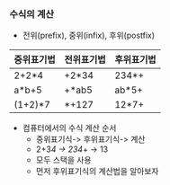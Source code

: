 ### 수식의 계산
* 전위(prefix), 중위(infix), 후위(postfix)

|중위표기법|전위표기법|후위표기법|
|---|---|---|
|2+2*4|+2*34|234*+|
|a*b+5|+*ab5|ab*5+|
|(1+2)*7|*+127|12*7+|

* 컴퓨터에서의 수식 계산 순서
  * 중위표기식-> 후위표기식-> 계산
  * 2+3*4 -> 234*+ -> 13
  * 모두 스택을 사용
  * 먼저 후위표기식의 계산법을 알아보자
